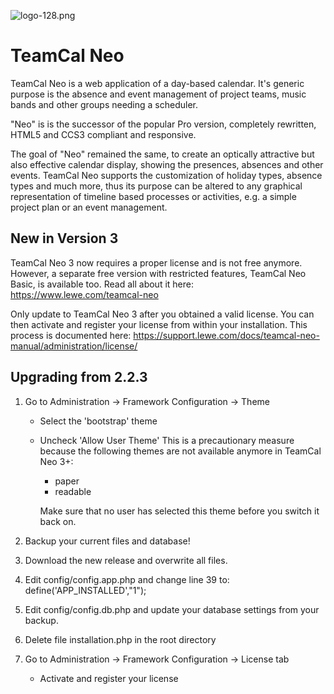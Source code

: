![logo-128.png](https://bitbucket.org/repo/ndb6gR/images/3454983152-logo-128.png)
# TeamCal Neo 
TeamCal Neo is a web application of a day-based calendar. It's generic purpose is the absence and event management of project teams, music bands and other groups needing a scheduler.

"Neo" is is the successor of the popular Pro version, completely rewritten, HTML5 and CCS3 compliant and responsive. 

The goal of "Neo" remained the same, to create an optically attractive but also effective calendar display, showing the presences, absences and other events. TeamCal Neo supports the customization of holiday types, absence types and much more, thus its purpose can be altered to any graphical representation of timeline based processes or activities, e.g. a simple project plan or an event management.
## New in Version 3
TeamCal Neo 3 now requires a proper license and is not free anymore.
However, a separate free version with restricted features, TeamCal Neo Basic,
is available too. Read all about it here:
https://www.lewe.com/teamcal-neo

Only update to TeamCal Neo 3 after you obtained a valid license. You can then
activate and register your license from within your installation.
This process is documented here:
https://support.lewe.com/docs/teamcal-neo-manual/administration/license/

## Upgrading from 2.2.3
1. Go to Administration -> Framework Configuration -> Theme
   - Select the 'bootstrap' theme
   - Uncheck 'Allow User Theme'
     This is a precautionary measure because the following themes are not
     available anymore in TeamCal Neo 3+:
     - paper
     - readable
     
     Make sure that no user has selected this theme before you switch it
     back on.

1. Backup your current files and database!

2. Download the new release and overwrite all files.
 
3. Edit config/config.app.php and change line 39 to:
   define('APP_INSTALLED',"1");

4. Edit config/config.db.php and update your database settings from your backup.
   
5. Delete file installation.php in the root directory

6. Go to Administration -> Framework Configuration -> License tab
   - Activate and register your license

